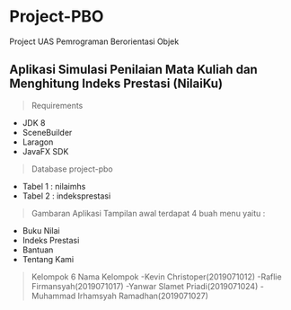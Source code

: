 # Project-PBO
Project UAS Pemrograman Berorientasi Objek 

## Aplikasi Simulasi Penilaian Mata Kuliah dan Menghitung Indeks Prestasi (NilaiKu)

> Requirements
- JDK 8
- SceneBuilder
- Laragon
- JavaFX SDK

> Database project-pbo
- Tabel 1 : nilaimhs
- Tabel 2 : indeksprestasi

> Gambaran Aplikasi
Tampilan awal terdapat 4 buah menu yaitu :
- Buku Nilai
- Indeks Prestasi
- Bantuan
- Tentang Kami

> Kelompok 6
> Nama Kelompok
-Kevin Christoper(2019071012)
-Raflie Firmansyah(2019071017)
-Yanwar Slamet Priadi(2019071024)
-Muhammad Irhamsyah Ramadhan(2019071027)

